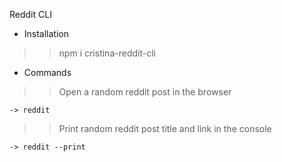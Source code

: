 Reddit CLI

- Installation

>> npm i cristina-reddit-cli

- Commands

>> Open a random reddit post in the browser

    -> reddit 

>> Print random reddit post title and link in the console

    -> reddit --print
